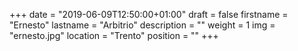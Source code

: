 +++
date = "2019-06-09T12:50:00+01:00"
draft = false
firstname = "Ernesto"
lastname = "Arbitrio"
description = ""
weight = 1
img = "ernesto.jpg"
location = "Trento"
position = ""
+++

